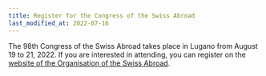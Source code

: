 ```yaml
---
title: Register for the Congress of the Swiss Abroad
last_modified_at: 2022-07-16
---
```


The 98th Congress of the Swiss Abroad takes place in Lugano from August 19 to
21, 2022. If you are interested in attending, you can register on the [website
of the Organisation of the Swiss Abroad][osa].

[osa]: <https://www.swisscommunity.org/en/offers-events/98th-congress-of-the-swiss-abroad-2022-in-lugano>

